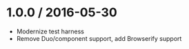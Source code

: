 1.0.0 / 2016-05-30
==================

  * Modernize test harness 
  * Remove Duo/component support, add Browserify support

